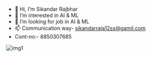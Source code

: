 - 👋 Hi, I’m Sikandar Rajbhar
- 👀 I’m interested in AI & ML
- 💞️ I’m looking for job in AI & ML 
- 📫 Communication way- sikandarraja12ss@gamil.com
- Cont-no:- 8850307685

<!---
rajsikandar9682/rajsikandar9682 is a ✨ special ✨ repository because its `README.md` (this file) appears on your GitHub profile.
You can click the Preview link to take a look at your changes.
--->
![img1](https://github.com/rajsikandar9682/rajsikandar9682/assets/149065239/b110c150-94bc-48d7-9b1c-e1e2859b779b)
